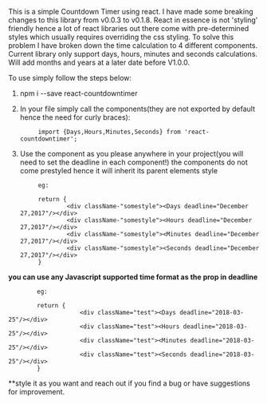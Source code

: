 This is a simple Countdown Timer using react.
I have made some breaking changes to this library from v0.0.3 to v0.1.8.
React in essence is not 'styling' friendly hence a lot of react libraries out there come with pre-determined styles which usually requires overriding the css styling.
To solve this problem I have broken down the time calculation to 4 different components.
Current library only support days, hours, minutes and seconds calculations. Will add months and years at a later date before V1.0.0.

To use simply follow the steps below:

1. npm i --save react-countdowntimer

2. In your file simply call the components(they are not exported by default hence the need for curly braces):
    
            import {Days,Hours,Minutes,Seconds} from 'react-countdowntimer';

3. Use the component as you please anywhere in your project(you will need to set the deadline in each component!)
    the components do not come prestyled hence it will inherit its parent elements style

            eg:

            return {  
                    <div className-"somestyle"><Days deadline="December 27,2017"/></div>
                    <div className-"somestyle"><Hours deadline="December 27,2017"/></div>
                    <div className-"somestyle"><Minutes deadline="December 27,2017"/></div>
                    <div className-"somestyle"><Seconds deadline="December 27,2017"/></div>
            }

**you can use any Javascript supported time format as the prop in deadline**
                
            eg:
            
            return {
                        <div className="test"><Days deadline="2018-03-25"/></div>
                        <div className="test"><Hours deadline="2018-03-25"/></div>
                        <div className="test"><Minutes deadline="2018-03-25"/></div>
                        <div className="test"><Seconds deadline="2018-03-25"/></div>
            }


**style it as you want and reach out if you find a bug or have suggestions for improvement.
